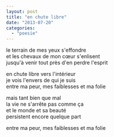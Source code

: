 ```yaml
---
layout: post
title: "en chute libre"
date: "2013-07-20"
categories: 
  - "poesie"
---
```


le terrain de mes yeux s'effondre  
et les chevaux de mon cœur s'enlisent  
jusqu'à venir tout près d'en perdre l'esprit

en chute libre vers l'intérieur  
je vois l'envers de qui je suis  
entre ma peur, mes faiblesses et ma folie

mais tant bien que mal  
la vie ne s'arrête pas comme ça  
et le monde et sa beauté  
persistent encore quelque part

entre ma peur, mes faiblesses et ma folie
